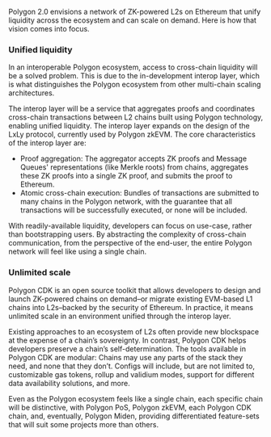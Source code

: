 Polygon 2.0 envisions a network of ZK-powered L2s on Ethereum that unify liquidity across the ecosystem and can scale on demand. Here is how that vision comes into focus.

### Unified liquidity

In an interoperable Polygon ecosystem, access to cross-chain liquidity will be a solved problem. This is due to the in-development interop layer, which is what distinguishes the Polygon ecosystem from other multi-chain scaling architectures. 

The interop layer will be a service that aggregates proofs and coordinates cross-chain transactions between L2 chains built using Polygon technology, enabling unified liquidity. The interop layer expands on the design of the LxLy protocol, currently used by Polygon zkEVM. The core characteristics of the interop layer are:

- Proof aggregation: The aggregator accepts ZK proofs and Message Queues' representations (like Merkle roots) from chains, aggregates these ZK proofs into a single ZK proof, and submits the proof to Ethereum.
- Atomic cross-chain execution: Bundles of transactions are submitted to many chains in the Polygon network, with the guarantee that all transactions will be successfully executed, or none will be included.

With readily-available liquidity, developers can focus on use-case, rather than bootstrapping users. By abstracting the complexity of cross-chain communication, from the perspective of the end-user, the entire Polygon network will feel like using a single chain.

### Unlimited scale

Polygon CDK is an open source toolkit that allows developers to design and launch ZK-powered chains on demand–or migrate existing EVM-based L1 chains into L2s–backed by the security of Ethereum. In practice, it means unlimited scale in an environment unified through the interop layer.

Existing approaches to an ecosystem of L2s often provide new blockspace at the expense of a chain’s sovereignty. In contrast, Polygon CDK helps developers preserve a chain’s self-determination. The tools available in Polygon CDK are modular: Chains may use any parts of the stack they need, and none that they don’t. Configs will include, but are not limited to, customizable gas tokens, rollup and validium modes, support for different data availability solutions, and more.  

Even as the Polygon ecosystem feels like a single chain, each specific chain will be distinctive, with Polygon PoS, Polygon zkEVM, each Polygon CDK chain, and, eventually, Polygon Miden, providing differentiated feature-sets that will suit some projects more than others.
